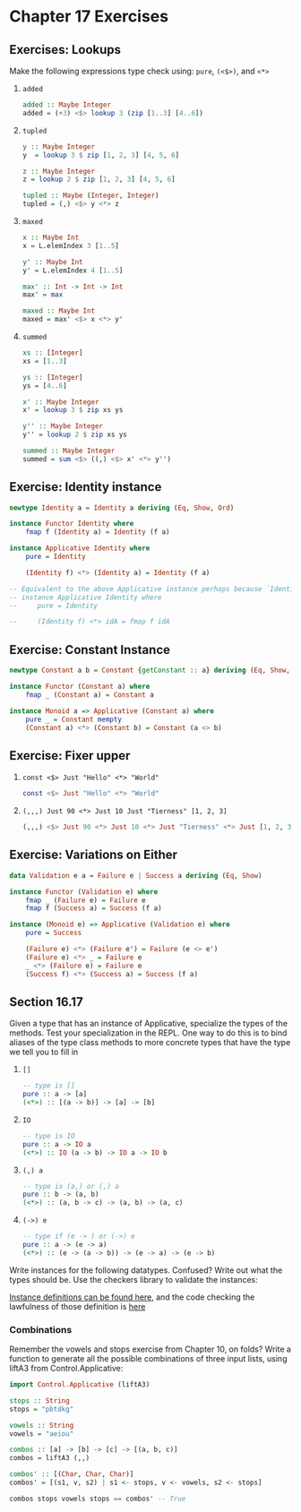 # Chapter 17 Exercises

## Exercises: Lookups

Make the following expressions type check using: `pure`, `(<$>)`, and `<*>`

1. `added`

    ```haskell
    added :: Maybe Integer
    added = (+3) <$> lookup 3 (zip [1..3] [4..6])
    ```

2. `tupled`

    ```haskell
    y :: Maybe Integer
    y  = lookup 3 $ zip [1, 2, 3] [4, 5, 6]

    z :: Maybe Integer
    z = lookup 2 $ zip [1, 2, 3] [4, 5, 6]

    tupled :: Maybe (Integer, Integer)
    tupled = (,) <$> y <*> z
    ```

3. `maxed`

    ```haskell
    x :: Maybe Int
    x = L.elemIndex 3 [1..5]

    y' :: Maybe Int
    y' = L.elemIndex 4 [1..5]

    max' :: Int -> Int -> Int
    max' = max

    maxed :: Maybe Int
    maxed = max' <$> x <*> y'
    ```

4. `summed`

    ```haskell
    xs :: [Integer]
    xs = [1..3]

    ys :: [Integer]
    ys = [4..6]

    x' :: Maybe Integer
    x' = lookup 3 $ zip xs ys

    y'' :: Maybe Integer
    y'' = lookup 2 $ zip xs ys

    summed :: Maybe Integer
    summed = sum <$> ((,) <$> x' <*> y'')
    ```

## Exercise: Identity instance

```haskell
newtype Identity a = Identity a deriving (Eq, Show, Ord)

instance Functor Identity where
    fmap f (Identity a) = Identity (f a)

instance Applicative Identity where
    pure = Identity

    (Identity f) <*> (Identity a) = Identity (f a)

-- Equivalent to the above Applicative instance perhaps because `Identity` has no effects
-- instance Applicative Identity where
--     pure = Identity

--     (Identity f) <*> idA = fmap f idA
```

## Exercise: Constant Instance

```haskell
newtype Constant a b = Constant {getConstant :: a} deriving (Eq, Show, Ord)

instance Functor (Constant a) where
    fmap _ (Constant a) = Constant a

instance Monoid a => Applicative (Constant a) where
    pure _ = Constant mempty
    (Constant a) <*> (Constant b) = Constant (a <> b)
```

## Exercise: Fixer upper

1. `const <$> Just "Hello" <*> "World"`

    ```haskell
    const <$> Just "Hello" <*> "World"
    ```

2. `(,,,) Just 90 <*> Just 10 Just "Tierness" [1, 2, 3]`

    ```haskell
    (,,,) <$> Just 90 <*> Just 10 <*> Just "Tierness" <*> Just [1, 2, 3]
    ```

## Exercise: Variations on Either

```haskell
data Validation e a = Failure e | Success a deriving (Eq, Show)

instance Functor (Validation e) where
    fmap _ (Failure e) = Failure e
    fmap f (Success a) = Success (f a)

instance (Monoid e) => Applicative (Validation e) where
    pure = Success

    (Failure e) <*> (Failure e') = Failure (e <> e')
    (Failure e) <*> _ = Failure e
    _ <*> (Failure e) = Failure e
    (Success f) <*> (Success a) = Success (f a)
```

## Section 16.17

Given a type that has an instance of Applicative, specialize the types of the methods. Test your specialization in the REPL. One way to do this is to bind aliases of the type class methods to more concrete types that have the type we tell you to fill in

1. `[]`

    ```haskell
    -- type is []
    pure :: a -> [a]
    (<*>) :: [(a -> b)] -> [a] -> [b]
    ```

2. `IO`

    ```haskell
    -- type is IO
    pure :: a -> IO a
    (<*>) :: IO (a -> b) -> IO a -> IO b
    ```

3. `(,) a`

    ```haskell
    -- type is (a,) or (,) a
    pure :: b -> (a, b)
    (<*>) :: (a, b -> c) -> (a, b) -> (a, c)
    ```

4. `(->) e`

    ```haskell
    -- type if (e -> ) or (->) e
    pure :: a -> (e -> a)
    (<*>) :: (e -> (a -> b)) -> (e -> a) -> (e -> b)
    ```

Write instances for the following datatypes. Confused? Write out what the types should be. Use the checkers library to validate the instances:

[Instance definitions can be found here](InstancesEx.hs), and the code checking the lawfulness of those definition is [here](../../test/Ch17/InstancesExSpec.hs)

### Combinations

Remember the vowels and stops exercise from Chapter 10, on folds? Write a function to generate all the possible combinations of three input lists, using liftA3 from Control.Applicative:

```haskell
import Control.Applicative (liftA3)

stops :: String
stops = "pbtdkg"

vowels :: String
vowels = "aeiou"

combos :: [a] -> [b] -> [c] -> [(a, b, c)]
combos = liftA3 (,,)

combos' :: [(Char, Char, Char)]
combos' = [(s1, v, s2) | s1 <- stops, v <- vowels, s2 <- stops]

combos stops vowels stops == combos' -- True
```
